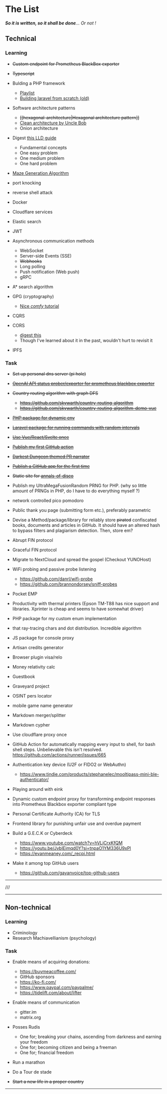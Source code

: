  # The List

_**So it is written, so it shall be done**... Or not !_
 
## Technical

### Learning

- ~~Custom endpoint for Prometheus BlackBox exporter~~
- ~~Typescript~~
- Bulding a PHP framework
	- [Playlist](https://www.youtube.com/playlist?list=PLLQuc_7jk__Uk_QnJMPndbdKECcTEwTA1)
	- [Building laravel from scratch (old)](https://www.youtube.com/watch?v=EU7PRmCpx-0&list=PLillGF-RfqbYhQsN5WMXy6VsDMKGadrJ-)
- Software architecture patterns
	- ~~[[hexagonal-architecture|Hexagonal architecture pattern]]~~
	- [Clean architecture by Uncle Bob](https://blog.cleancoder.com/uncle-bob/2012/08/13/the-clean-architecture.html)
	- Onion architecture
- Digest [this LLD guide](https://github.com/ashishps1/awesome-low-level-design)
	- Fundamental concepts
	- One easy problem
	- One medium problem
	- One hard problem
- [Maze Generation Algorithm](https://en.wikipedia.org/wiki/Maze_generation_algorithm)
- port knocking
- reverse shell attack
- Docker
- Cloudflare services
- Elastic search
- JWT

- Asynchronous communication methods
    - WebSocket
    - Server-side Events (SSE)
    - ~~Webhooks~~
    - Long polling
    - Push notification (Web push)
    - gRPC

- A* search algorithm
- GPG (cryptography)
	- [Nice *comfy* tutorial](https://www.youtube.com/watch?v=eLKOIjNFwVs)
- CQRS
- CORS
	- [digest this](https://itnext.io/understanding-cors-4157bf640e11)
  - Though I've learned about it in the past, wouldn't hurt to revisit it
- IPFS

### Task

- ~~Set up personal dns server (pi hole)~~
- ~~[OpenAI API status prober/exporter for prometheus blackbox exporter](https://github.com/skywarth/openai-api-status-prober)~~
- ~~Country routing algorithm with graph DFS~~
    - ~~https://github.com/skywarth/country-routing-algorithm~~
    - ~~https://github.com/skywarth/country-routing-algorithm-demo-vue~~
- ~~[PHP package for dynamic env](https://github.com/skywarth/laravel-config-mapper)~~
- ~~[Laravel package for running commands with random intervals](https://github.com/skywarth/chaotic-schedule)~~
- ~~[Use Vue/React/Svelte once](https://github.com/skywarth/country-routing-algorithm-demo-vue)~~
- ~~[Publish my first GitHub action](https://github.com/skywarth/vite-github-pages-deployer)~~
- ~~[Darkest Dungeon themed PR narrator](https://github.com/skywarth/darkest-PR)~~
- ~~[Publish a GitHub app for the first time](https://github.com/marketplace/darkest-pr)~~
- ~~Static site for [annals-of-disco](https://github.com/skywarth/annals-of-disco)~~
- Publish my UltraMegaFusionRandom PRNG for PHP. (why so little amount of PRNGs in PHP, do I have to do everything myself ?)
- network controlled pico pomodoro
- Public thank you page (submitting form etc.), preferably parametric
- Devise a Method/package/library for reliably store ~~pirated~~ confiscated books, documents and articles in GitHub. It should have an altered hash to bypass filters and plagiarism detection. Then, store em?
- Abrupt FIN protocol
- Graceful FIN protocol
- Migrate to NextCloud and spread the gospel (Checkout YUNOHost)
- WiFi probing and passive probe listening
    - https://github.com/danrl/wifi-probe
    - https://github.com/brannondorsey/sniff-probes
- Pocket EMP
- Productivity with thermal printers (Epson TM-T88 has nice support and libraries. Xprinter is cheap and seems to have somewhat driver)
- PHP package for my custom enum implementation
- that ray-tracing chars and dot distribution. Incredible algorithm
- JS package for console proxy
- Artisan credits generator
- Browser plugin visa/relo
- Money relativity calc
- Guestbook
- Graveyard project
- OSINT pers locator
- mobile game name generator
- Markdown merger/splitter
- Markdown cypher
- Use cloudflare proxy once
- GitHub Action for automatically mapping every input to shell, for bash shell steps. Unbelievable this isn't resolved. https://github.com/actions/runner/issues/665
- Authentication key device (U2F or FIDO2 or WebAuthn)
    - https://www.tindie.com/products/stephanelec/mooltipass-mini-ble-authenticator/
- Playing around with eink
- Dynamic custom endpoint proxy for transforming endpoint responses into Prometheus Blackbox exporter compliant type
- Personal Certificate Authority (CA) for TLS
- Frontend library for punishing unfair use and overdue payment
- Build a G.E.C.K or Cyberdeck
  - https://www.youtube.com/watch?v=hVLjCrxKfQM
  - https://youtu.be/JvbIEimqd0Y?si=tnpaO1YM336U9xPl
  - https://evanmeaney.com/_recpi.html

- Make it among top GitHub users
  - https://github.com/gayanvoice/top-github-users

---
///

---


## Non-technical

### Learning

- Criminology
- Research Machiavellianism (psychology)

### Task

- Enable means of acquiring donations:
  - https://buymeacoffee.com/
  - GitHub sponsors
  - https://ko-fi.com/
  - https://www.paypal.com/paypalme/
  - https://tidelift.com/about/lifter

- Enable means of communication
  - gitter.im
  - matrix.org

- Posses Rudis
  - One for; breaking your chains, ascending from darkness and earning your freedom
  - One for; becoming citizen and being a freeman
  - One for; financial freedom

- Run a marathon
- Do a Tour de stade 
- ~~Start a new life in a proper country~~


---

















  






